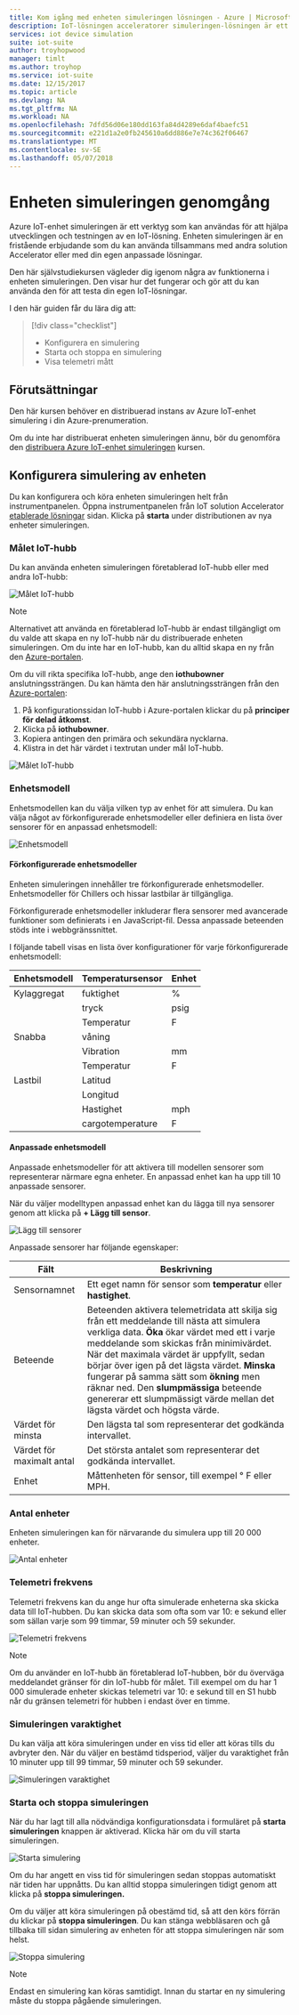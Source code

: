 ```yaml
---
title: Kom igång med enheten simuleringen lösningen - Azure | Microsoft Docs
description: IoT-lösningen acceleratorer simuleringen-lösningen är ett verktyg som kan användas för att hjälpa utvecklingen och testningen av en IoT-lösning. Tjänsten simuleringen är ett fristående erbjudande som kan användas tillsammans med andra solution Accelerator eller användas med din egen anpassade lösningar.
services: iot device simulation
suite: iot-suite
author: troyhopwood
manager: timlt
ms.author: troyhop
ms.service: iot-suite
ms.date: 12/15/2017
ms.topic: article
ms.devlang: NA
ms.tgt_pltfrm: NA
ms.workload: NA
ms.openlocfilehash: 7dfd56d06e180dd163fa84d4289e6daf4baefc51
ms.sourcegitcommit: e221d1a2e0fb245610a6dd886e7e74c362f06467
ms.translationtype: MT
ms.contentlocale: sv-SE
ms.lasthandoff: 05/07/2018
---
```

# <a name="device-simulation-walkthrough"></a>Enheten simuleringen genomgång

Azure IoT-enhet simuleringen är ett verktyg som kan användas för att hjälpa utvecklingen och testningen av en IoT-lösning. Enheten simuleringen är en fristående erbjudande som du kan använda tillsammans med andra solution Accelerator eller med din egen anpassade lösningar.

Den här självstudiekursen vägleder dig igenom några av funktionerna i enheten simuleringen. Den visar hur det fungerar och gör att du kan använda den för att testa din egen IoT-lösningar.

I den här guiden får du lära dig att:

>[!div class="checklist"]
> * Konfigurera en simulering
> * Starta och stoppa en simulering
> * Visa telemetri mått

## <a name="prerequisites"></a>Förutsättningar

Den här kursen behöver en distribuerad instans av Azure IoT-enhet simulering i din Azure-prenumeration.

Om du inte har distribuerat enheten simuleringen ännu, bör du genomföra den [distribuera Azure IoT-enhet simuleringen](iot-suite-device-simulation-deploy.md) kursen.

## <a name="configuring-device-simulation"></a>Konfigurera simulering av enheten

Du kan konfigurera och köra enheten simuleringen helt från instrumentpanelen. Öppna instrumentpanelen från IoT solution Accelerator [etablerade lösningar](https://www.azureiotsuite.com/) sidan. Klicka på **starta** under distributionen av nya enheter simuleringen.

### <a name="target-iot-hub"></a>Målet IoT-hubb

Du kan använda enheten simuleringen företablerad IoT-hubb eller med andra IoT-hubb:

![Målet IoT-hubb](media/iot-suite-device-simulation-explore/targethub.png)

> [!NOTE]
> Alternativet att använda en företablerad IoT-hubb är endast tillgängligt om du valde att skapa en ny IoT-hubb när du distribuerade enheten simuleringen. Om du inte har en IoT-hubb, kan du alltid skapa en ny från den [Azure-portalen](https://portal.azure.com).

Om du vill rikta specifika IoT-hubb, ange den **iothubowner** anslutningssträngen. Du kan hämta den här anslutningssträngen från den [Azure-portalen](https://portal.azure.com):

1. På konfigurationssidan IoT-hubb i Azure-portalen klickar du på **principer för delad åtkomst**.
1. Klicka på **iothubowner**.
1. Kopiera antingen den primära och sekundära nycklarna.
1. Klistra in det här värdet i textrutan under mål IoT-hubb.

![Målet IoT-hubb](media/iot-suite-device-simulation-explore/connectionstring.png)

### <a name="device-model"></a>Enhetsmodell

Enhetsmodellen kan du välja vilken typ av enhet för att simulera. Du kan välja något av förkonfigurerade enhetsmodeller eller definiera en lista över sensorer för en anpassad enhetsmodell:

![Enhetsmodell](media/iot-suite-device-simulation-explore/devicemodel.png)

#### <a name="pre-configured-device-models"></a>Förkonfigurerade enhetsmodeller

Enheten simuleringen innehåller tre förkonfigurerade enhetsmodeller. Enhetsmodeller för Chillers och hissar lastbilar är tillgängliga.

Förkonfigurerade enhetsmodeller inkluderar flera sensorer med avancerade funktioner som definierats i en JavaScript-fil. Dessa anpassade beteenden stöds inte i webbgränssnittet. 

I följande tabell visas en lista över konfigurationer för varje förkonfigurerade enhetsmodell:

| Enhetsmodell | Temperatursensor | Enhet | 
| -------------| ------ | -----| 
| Kylaggregat | fuktighet | % |
| | tryck | psig | 
| | Temperatur | F | 
| Snabba | våning | 
| | Vibration | mm | 
| | Temperatur | F | 
| Lastbil | Latitud | |
| | Longitud | | 
| | Hastighet | mph | 
| | cargotemperature | F | 

#### <a name="custom-device-model"></a>Anpassade enhetsmodell

Anpassade enhetsmodeller för att aktivera till modellen sensorer som representerar närmare egna enheter. En anpassad enhet kan ha upp till 10 anpassade sensorer.

När du väljer modelltypen anpassad enhet kan du lägga till nya sensorer genom att klicka på **+ Lägg till sensor**.

![Lägg till sensorer](media/iot-suite-device-simulation-explore/customsensors.png)

Anpassade sensorer har följande egenskaper:

| Fält | Beskrivning |
| ----- | ----------- |
| Sensornamnet | Ett eget namn för sensor som **temperatur** eller **hastighet**. |
| Beteende | Beteenden aktivera telemetridata att skilja sig från ett meddelande till nästa att simulera verkliga data. **Öka** ökar värdet med ett i varje meddelande som skickas från minimivärdet. När det maximala värdet är uppfyllt, sedan börjar över igen på det lägsta värdet. **Minska** fungerar på samma sätt som **ökning** men räknar ned. Den **slumpmässiga** beteende genererar ett slumpmässigt värde mellan det lägsta värdet och högsta värde. |
| Värdet för minsta | Den lägsta tal som representerar det godkända intervallet. |
| Värdet för maximalt antal | Det största antalet som representerar det godkända intervallet. |
| Enhet | Måttenheten för sensor, till exempel ° F eller MPH. |

### <a name="number-of-devices"></a>Antal enheter

Enheten simuleringen kan för närvarande du simulera upp till 20 000 enheter.

![Antal enheter](media/iot-suite-device-simulation-explore/numberofdevices.png)

### <a name="telemetry-frequency"></a>Telemetri frekvens

Telemetri frekvens kan du ange hur ofta simulerade enheterna ska skicka data till IoT-hubben. Du kan skicka data som ofta som var 10: e sekund eller som sällan varje som 99 timmar, 59 minuter och 59 sekunder.

![Telemetri frekvens](media/iot-suite-device-simulation-explore/frequency.png)

> [!NOTE]
> Om du använder en IoT-hubb än företablerad IoT-hubben, bör du överväga meddelandet gränser för din IoT-hubb för målet. Till exempel om du har 1 000 simulerade enheter skickas telemetri var 10: e sekund till en S1 hubb når du gränsen telemetri för hubben i endast över en timme.

### <a name="simulation-duration"></a>Simuleringen varaktighet

Du kan välja att köra simuleringen under en viss tid eller att köras tills du avbryter den. När du väljer en bestämd tidsperiod, väljer du varaktighet från 10 minuter upp till 99 timmar, 59 minuter och 59 sekunder.

![Simuleringen varaktighet](media/iot-suite-device-simulation-explore/duration.png)

### <a name="start-and-stop-the-simulation"></a>Starta och stoppa simuleringen

När du har lagt till alla nödvändiga konfigurationsdata i formuläret på **starta simuleringen** knappen är aktiverad. Klicka här om du vill starta simuleringen.

![Starta simulering](media/iot-suite-device-simulation-explore/start.png)

Om du har angett en viss tid för simuleringen sedan stoppas automatiskt när tiden har uppnåtts. Du kan alltid stoppa simuleringen tidigt genom att klicka på **stoppa simuleringen.**

Om du väljer att köra simuleringen på obestämd tid, så att den körs förrän du klickar på **stoppa simuleringen**. Du kan stänga webbläsaren och gå tillbaka till sidan simulering av enheten för att stoppa simuleringen när som helst.

![Stoppa simulering](media/iot-suite-device-simulation-explore/stop.png)

> [!NOTE]
> Endast en simulering kan köras samtidigt. Innan du startar en ny simulering måste du stoppa pågående simuleringen.
